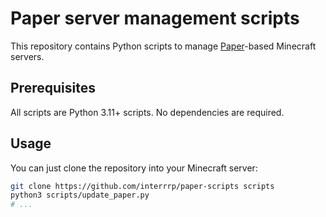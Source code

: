 # Paper server management scripts

This repository contains Python scripts to manage
[Paper](https://papermc.io)-based Minecraft servers.

## Prerequisites

All scripts are Python 3.11+ scripts. No dependencies are required.

## Usage

You can just clone the repository into your Minecraft server:

```sh
git clone https://github.com/interrrp/paper-scripts scripts
python3 scripts/update_paper.py
# ...
```
